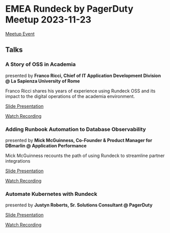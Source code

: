 # EMEA Rundeck by PagerDuty Meetup 2023-11-23

[Meetup Event](https://www.meetup.com/rundeck-europe/events/297112278/)

## Talks

### A Story of OSS in Academia

presented by **Franco Ricci, Chief of IT Application Development Division @ La Sapienza University of Rome**

Franco Ricci shares his years of experience using Rundeck OSS and its impact to the digital operations of the academia environment.

[Slide Presentation]([2023%20November]%20EMEA%20Rundeck%20by%20PagerDuty%20Meetup.pdf)

[Watch Recording](https://www.youtube.com/watch?v=ZM5Zg_FBlBA)

### Adding Runbook Automation to Database Observability

presented by **Mick McGuinness, Co-Founder & Product Manager for DBmarlin @ Application Performance**

Mick McGuinness recounts the path of using Rundeck to streamline partner integrations

[Slide Presentation]([2023%20November]%20EMEA%20Rundeck%20by%20PagerDuty%20Meetup.pdf)

[Watch Recording](https://www.youtube.com/watch?v=WY5lAwAnuCo)

### Automate Kubernetes with Rundeck

presented by **Justyn Roberts, Sr. Solutions Consultant @ PagerDuty**

[Slide Presentation]([2023%20November]%20EMEA%20Rundeck%20by%20PagerDuty%20Meetup.pdf)

[Watch Recording](https://www.youtube.com/watch?v=YpPQLOj5ejw)

